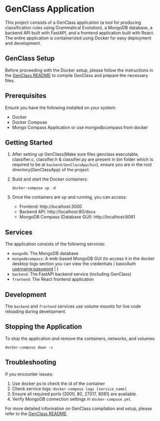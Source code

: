 # GenClass Application

This project consists of a GenClass application (a tool for producing classification rules using Grammatical Evolution), a MongoDB database, a backend API built with FastAPI, and a frontend application built with React. The entire application is containerized using Docker for easy deployment and development.

## GenClass Setup

Before proceeding with the Docker setup, please follow the instructions in the [GenClass README](../README.md) to compile GenClass and prepare the necessary files.

## Prerequisites

Ensure you have the following installed on your system:
- Docker
- Docker Compose
- Mongo Compass Application or use mongodbcompass from docker

## Getting Started

1. After setting up GenClass(Make sure files genclass executable, classifier.c, classifier.h & classifier.py are present in bin folder which is required to be at `backend/GenClassApp/bin`), ensure you are in the root directory(GenClassApp) of the project.

2. Build and start the Docker containers:
   ```
   docker-compose up -d
   ```

3. Once the containers are up and running, you can access:
   - Frontend: http://localhost:3000
   - Backend API: http://localhost:80/docs
   - MongoDB Compass (Database GUI): http://localhost:8081

## Services

The application consists of the following services:
- `mongodb`: The MongoDB database
- `mongodbcompass`: A web-based MongoDB GUI (to access it in the docker desktop logs section you can view the credentials | basicAuth <username:password> | )
- `backend`: The FastAPI backend service (including GenClass)
- `frontend`: The React frontend application

## Development

The `backend` and `frontend` services use volume mounts for live code reloading during development.

## Stopping the Application

To stop the application and remove the containers, networks, and volumes:
```
docker-compose down -v
```

## Troubleshooting

If you encounter issues:
1. Use docker ps to check the id of the container
2. Check service logs: `docker-compose logs [service_name]`
3. Ensure all required ports (3000, 80, 27017, 8081) are available.
4. Verify MongoDB connection settings in `docker-compose.yml`.

For more detailed information on GenClass compilation and setup, please refer to the [GenClass README](../README.md).
